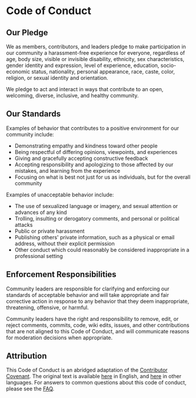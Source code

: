 # Code of Conduct

## Our Pledge

We as members, contributors, and leaders pledge to make participation in our community a
harassment-free experience for everyone, regardless of age, body size, visible or
invisible disability, ethnicity, sex characteristics, gender identity and expression,
level of experience, education, socio-economic status, nationality, personal appearance,
race, caste, color, religion, or sexual identity and orientation.

We pledge to act and interact in ways that contribute to an open, welcoming, diverse,
inclusive, and healthy community.

## Our Standards

Examples of behavior that contributes to a positive environment for our community
include:

- Demonstrating empathy and kindness toward other people
- Being respectful of differing opinions, viewpoints, and experiences
- Giving and gracefully accepting constructive feedback
- Accepting responsibility and apologizing to those affected by our mistakes, and
  learning from the experience
- Focusing on what is best not just for us as individuals, but for the overall community

Examples of unacceptable behavior include:

- The use of sexualized language or imagery, and sexual attention or advances of any
  kind
- Trolling, insulting or derogatory comments, and personal or political attacks
- Public or private harassment
- Publishing others' private information, such as a physical or email address, without
  their explicit permission
- Other conduct which could reasonably be considered inappropriate in a professional
  setting

## Enforcement Responsibilities

Community leaders are responsible for clarifying and enforcing our standards of
acceptable behavior and will take appropriate and fair corrective action in response to
any behavior that they deem inappropriate, threatening, offensive, or harmful.

Community leaders have the right and responsibility to remove, edit, or reject comments,
commits, code, wiki edits, issues, and other contributions that are not aligned to this
Code of Conduct, and will communicate reasons for moderation decisions when appropriate.

## Attribution

This Code of Conduct is an abridged adaptation of the [Contributor Covenant][1]. The
original text is available [here][2] in English, and [here][3] in other languages. For
answers to common questions about this code of conduct, please see the [FAQ][4].

[1]: https://www.contributor-covenant.org
[2]: https://www.contributor-covenant.org/version/2/1/code_of_conduct/
[3]: https://www.contributor-covenant.org/translations/
[4]: https://www.contributor-covenant.org/faq
